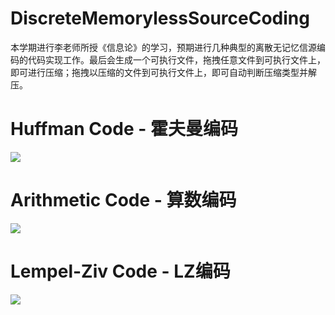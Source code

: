 # DiscreteMemorylessSourceCoding
本学期进行李老师所授《信息论》的学习，预期进行几种典型的离散无记忆信源编码的代码实现工作。最后会生成一个可执行文件，拖拽任意文件到可执行文件上，即可进行压缩；拖拽以压缩的文件到可执行文件上，即可自动判断压缩类型并解压。

# Huffman Code - 霍夫曼编码 

![](https://img.shields.io/badge/usable-yes-green)

# Arithmetic Code - 算数编码

![](https://img.shields.io/badge/writing-yes-yellow)

# Lempel-Ziv Code - LZ编码

![](https://img.shields.io/badge/start-no-red)
